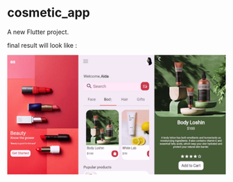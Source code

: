 # cosmetic_app

A new Flutter project.

final result will look like :

![alt text](https://github.com/Aya-Jafar/flutter-cosmetic-ui/blob/main/res.png)
